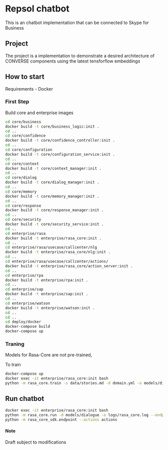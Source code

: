# Repsol chatbot
This is an chatbot implementation that can be connected to Skype for Business

## Project
The project is a implementation to demonstrate a desired architecture of CONVERSE components using the latest tensforflow embeddings

## How to start

Requirements - Docker

### First Step
Build core and enterprise images

```sh
cd core/business
docker build -t core/business_logic:init .
cd ..
cd core/confidence
docker build -t core/confidence_controller:init .
cd ..
cd core/configuration
docker build -t core/configuration_service:init .
cd ..
cd core/context
docker build -t core/context_manager:init .
cd ..
cd core/dialog
docker build -t core/dialog_manager:init .
cd ..
cd core/memory
docker build -t core/memory_manager:init .
cd ..
cd core/response
docker build -t core/response_manager:init .
cd ..
cd core/security
docker build -t core/security_service:init .
cd ..
cd enterprise/rasa
docker build -t enterprise/rasa_core:init .
cd ..
cd enterprise/rasa/usecase/callcenter/nlg
docker build -t enterprise/rasa_core/nlg:init .
cd ..
cd enterprise/rasa/usecase/callcenter/actions/
docker build -t enterprise/rasa_core/action_server:init .
cd ..
cd enterprise/rpa
docker build -t enterprise/rpa:init .
cd ..
cd enterprise/sap
docker build -t enterprise/sap:init .
cd ..
cd enterprise/watson
docker build -t enterprise/watson:init .
cd ..
cd ..
cd deploy/docker
docker-compose build
docker-compose up
```

### Traning
Models for Rasa-Core are not pre-trained,

To train
```sh
docker-compose up
docker exec -it enterprise/rasa_core:init bash
python -m rasa_core.train -s data/stories.md -d domain.yml -o models/dialogue --debug
```

## Run chatbot
```sh
docker exec -it enterprise/rasa_core:init bash
python -m rasa_core.run -d models/dialogue -o logs/rasa_core.log --endpoints endpoints.yml --port 5005
python -m rasa_core_sdk.endpoint --actions actions
```


#### Note
Draft subject to modifications
